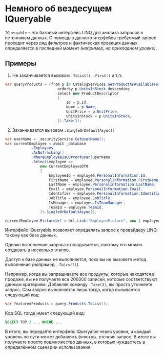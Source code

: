 # Немного об вездесущем IQueryable

`IQueryable` - это базовый интерфейс LINQ для анализа запросов к источникам данных. С помощью данного итерфейса требуемый запрос проходит через ряд фильтров и фактическая проекция данных определяется в последний момент _(например, на прикладном уровне)_.

## Примеры

1. Не заканчивается вызовом `.ToList()`, `.First()` и т.п.

```csharp
var queryProducts = (from p in CatalogServices.GetProductAsAvailableForSale())
                        orderby p.UnitsInStock descending
                        select new ProductDescriptor
                        {
                            Id = p.Id,
                            Name = p.Name,
                            UnitPrice = p.UnitPrice,
                            UnitsInStock = p.UnitsInStock,
                        }).Take(3);
```

2. Заканчивается вызовом `.SingleOrDefaultAsync()`

```csharp
var userName = _securityService.GetUserName();
var currentEmployee = await _database
            .Employees
            .AsNoTracking()
            .WhereEmployeeIsCUrrentUser(userName)
            .Select(employee =>
                new CurrentEmployeeDTO
                {
                    EmployeeId = employee.PersonalInformation.Id,
                    FirstName = employee.PersonalInformation.FirstName,
                    LastName = employee.PersonalInformation.LastName,
                    Email = employee.PersonalInformation.Email,
                    Identifier = employee.PersonalInformation.Identifier,
                    JobTitle = employee.JobTitle,
                    IsManager = employee.IsTeamManager,
                    TeamId = employee.TeamId,
                }).SingleOrDefaultAsync();

currentEmployee.PictureUrl = Url.Link("EmployeePicture", new { employeeId = currentEmployee.EmployeeId });
```

Интерфейс IQueryable позволяет определять запрос к провайдеру LINQ, такому как безе данных.

Однако выполнение запроса откладывается, поэтому его можно создавать в несколько этапов.

Доступ к базе данных не выполняется, пока вы не вызовете метод выполнения _(например, `.ToList()`)_.

Например, когда вы запрашиваете все продукты, которые находятся в продаже, вы не получаете все 200000 записей, которые соответствуют данным критериям. Добавляя команду `.Take(3)`, вы просто уточняете запрос. Сам запрос выполняется лишь тогда, когда вызывается следующий код:

```csharp
var featuredProducts = query.Products.ToList();
```

Код SQL тогда имеет следующий вид:

```sql
SELECT TOP 3 ... WHERE ...
```

В итоге, вы передаёте интерфейс IQueryalbe через уровни, и каждый уровень по сути может добавлять фильтры, уточняя запрос. В итоге вы получаете просто подмножество данных, в которых нуждаетесь в определённом сценарии использования.

